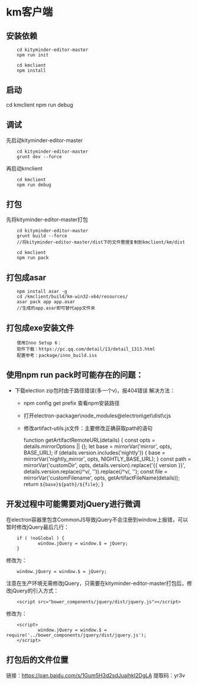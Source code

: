 # km客户端

## 安装依赖

        cd kityminder-editor-master
        npm run init

        cd kmclient
        npm install

## 启动

cd kmclient
npm run debug

## 调试

先启动kityminder-editor-master

        cd kityminder-editor-master
        grunt dev --force

再启动kmclient

        cd kmclient
        npm run debug

## 打包
先将kityminder-editor-master打包

        cd kityminder-editor-master
        grunt build --force
        //将kityminder-editor-master/dist下的文件整理复制到kmclient/km/dist

        cd kmclient
        npm run pack

## 打包成asar

        npm install asar -g
        cd /kmclient/build/km-win32-x64/resources/
        asar pack app app.asar
        //生成的app.asar即可替代app文件夹

## 打包成exe安装文件

        使用Inno Setup 6：
        软件下载：https://pc.qq.com/detail/13/detail_1313.html
        配置参考：package/inno_build.iss

## 使用npm run pack时可能存在的问题：
- 下载election zip包时由于路径错误(多一个v)，报404错误
解决方法：
    - npm config get prefix 查看npm安装路径
    - 打开electron-packager\node_modules\@electron\get\dist\cjs
    - 修改artifact-utils.js文件：主要修改正确获取path的语句
        
        function getArtifactRemoteURL(details) {
                const opts = details.mirrorOptions || {};
                let base = mirrorVar('mirror', opts, BASE_URL);
                if (details.version.includes('nightly')) {
                        base = mirrorVar('nightly_mirror', opts, NIGHTLY_BASE_URL);
                }
                const path = mirrorVar('customDir', opts, details.version).replace('{{ version }}', details.version.replace(/^v/, '')).replace(/^v/, '');
                const file = mirrorVar('customFilename', opts, getArtifactFileName(details));
                return `${base}${path}/${file}`;
        }

## 开发过程中可能需要对jQuery进行微调
在electron容器里包含CommonJS导致jQuery不会注册到window上报错，可以暂时修改jQuery最后几行：

        if ( !noGlobal ) {
                window.jQuery = window.$ = jQuery;
        }

修改为：

        window.jQuery = window.$ = jQuery;

注意在生产环境无需修改jQuery，只需要在kityminder-editor-master打包后，修改jQuery的引入方式：

        <script src="bower_components/jquery/dist/jquery.js"></script>

修改为：

        <script>
                window.jQuery = window.$ = require('../bower_components/jquery/dist/jquery.js');
        </script>


## 打包后的文件位置
链接：https://pan.baidu.com/s/1Gum5H3d2sdJuaihkI2DgLA 
提取码：yr3v